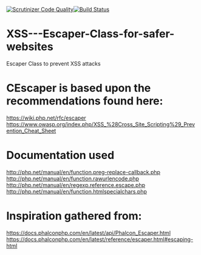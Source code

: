 [![Scrutinizer Code Quality](https://scrutinizer-ci.com/g/Sceluswe/XSS-Escaper/badges/quality-score.png?b=master)](https://scrutinizer-ci.com/g/Sceluswe/XSS-Escaper/?branch=master)[![Build Status](https://scrutinizer-ci.com/g/Sceluswe/XSS-Escaper/badges/build.png?b=master)](https://scrutinizer-ci.com/g/Sceluswe/XSS-Escaper/build-status/master)

# XSS---Escaper-Class-for-safer-websites
Escaper Class to prevent XSS attacks

# CEscaper is based upon the recommendations found here:
https://wiki.php.net/rfc/escaper<br>
https://www.owasp.org/index.php/XSS_%28Cross_Site_Scripting%29_Prevention_Cheat_Sheet<br>

#  Documentation used
http://php.net/manual/en/function.preg-replace-callback.php<br>
http://php.net/manual/en/function.rawurlencode.php<br>
http://php.net/manual/en/regexp.reference.escape.php<br>
http://php.net/manual/en/function.htmlspecialchars.php<br>

# Inspiration gathered from:
https://docs.phalconphp.com/en/latest/api/Phalcon_Escaper.html<br>
https://docs.phalconphp.com/en/latest/reference/escaper.html#escaping-html<br>

